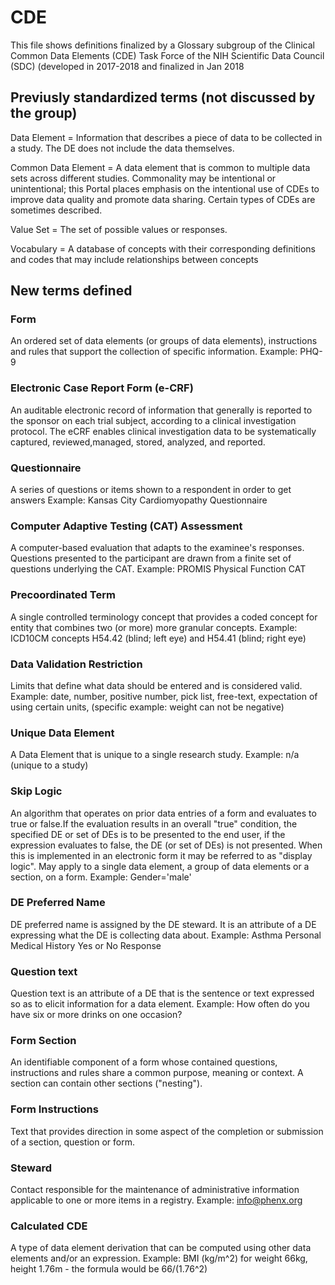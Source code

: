 # CDE
This file shows definitions finalized by a Glossary subgroup of the Clinical Common Data Elements (CDE) Task Force of the NIH Scientific Data Council (SDC) 
(developed in 2017-2018 and finalized in Jan 2018


## Previusly standardized terms (not discussed by the group)
Data Element = Information that describes a piece of data to be collected in a study. The DE does not include the data themselves.

Common Data Element = A data element that is common to multiple data sets across different studies. Commonality may be intentional or unintentional; this Portal places emphasis on the intentional use of CDEs to improve data quality and promote data sharing. Certain types of CDEs are sometimes described.

Value Set = The set of possible values or responses.

Vocabulary =  A database of concepts with their corresponding definitions and codes that may include relationships between concepts


## New terms defined

### Form 

An ordered set of data elements (or groups of data elements), instructions and rules that support the collection of specific information. Example: PHQ-9



### Electronic Case Report Form (e-CRF) 

An auditable electronic record of information that generally is reported to the sponsor on each trial subject, according to a clinical investigation protocol. The eCRF enables clinical investigation data to be systematically captured, reviewed,managed, stored, analyzed, and reported.



### Questionnaire 

A series  of questions or items shown to a respondent in order to get answers  Example: Kansas City Cardiomyopathy Questionnaire



### Computer Adaptive Testing (CAT) Assessment 

A computer-based evaluation that adapts to the examinee's responses. Questions presented to the participant are drawn from a finite set of questions underlying the CAT. Example: PROMIS Physical Function CAT



### Precoordinated Term 

A single controlled terminology concept that provides a coded concept for entity that combines two (or more) more granular concepts. Example: ICD10CM concepts H54.42 (blind; left eye) and H54.41 (blind; right eye)



### Data Validation Restriction 

Limits that define what data should be entered and is considered valid. Example: date, number, positive number, pick list, free-text, expectation of using certain units, (specific example: weight can not be negative)



### Unique Data Element 

A Data Element that is unique to a single research study. Example: n/a (unique to a study)



### Skip Logic 

An algorithm that operates on prior data entries of a form and evaluates to true or false.If the evaluation results in an overall "true" condition, the specified DE or set of DEs is to be presented to the end user,  if the expression evaluates to false, the DE (or set of DEs) is not presented. When this is implemented in an electronic form it may be referred to as "display logic". May apply to a single data element, a group of data elements or a section, on a form. Example: Gender='male'



### DE Preferred Name 

DE preferred name is assigned by the DE steward. It is an attribute of a DE expressing what the DE is collecting data about. Example: Asthma Personal Medical History Yes or No Response


### Question text 

Question text is an attribute of a DE that is the sentence or text expressed so as to elicit information for a data element.  Example: How often do you have six or more drinks on one occasion? 



### Form Section 
An identifiable component of a form whose contained questions, instructions and rules share a common purpose, meaning or context. A section can contain other sections ("nesting").



### Form Instructions 

Text that provides direction in some aspect of the completion or submission of a section, question or form. 



### Steward 

Contact responsible for the maintenance of administrative information applicable to one or more items in a registry. Example: info@phenx.org



### Calculated CDE 

A type of data element derivation that can be computed using other data elements and/or an expression. Example: BMI   (kg/m^2)   for weight 66kg, height 1.76m -  the formula would be  66/(1.76^2) 